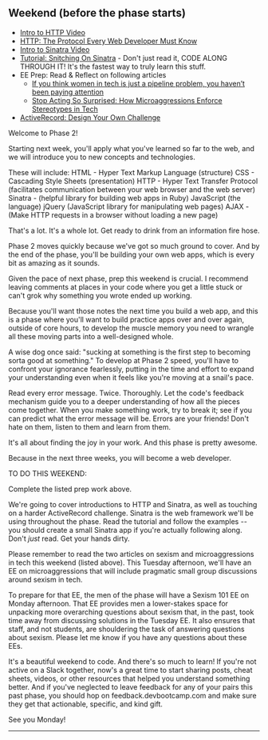 ## Weekend (before the phase starts)

* [Intro to HTTP Video](https://talks.devbootcamp.com/intro-to-http)
* [HTTP: The Protocol Every Web Developer Must Know](http://code.tutsplus.com/tutorials/http-the-protocol-every-web-developer-must-know-part-1--net-31177)
* [Intro to Sinatra Video](https://talks.devbootcamp.com/intro-to-sinatra-1)
* [Tutorial: Snitching On Sinatra](../../../../snitching-on-sinatra-challenge) - Don't just read it, CODE ALONG THROUGH IT! It's the fastest way to truly learn this stuff.
* EE Prep: Read & Reflect on following articles
  - [If you think women in tech is just a pipeline problem, you haven’t been paying attention](https://medium.com/@racheltho/if-you-think-women-in-tech-is-just-a-pipeline-problem-you-haven-t-been-paying-attention-cb7a2073b996)
  - [Stop Acting So Surprised: How Microaggressions Enforce Stereotypes in Tech](https://modelviewculture.com/pieces/stop-acting-so-surprised-how-microaggressions-enforce-stereotypes-in-tech)
* [ActiveRecord: Design Your Own Challenge](../../../../activerecord-design-your-own-challenge)

Welcome to Phase 2!

Starting next week, you'll apply what you've learned so far to the web, and we will introduce you to new concepts and technologies.

These will include:
HTML - Hyper Text Markup Language (structure)
CSS - Cascading Style Sheets (presentation)
HTTP - Hyper Text Transfer Protocol (facilitates communication between your web browser and the web server)
Sinatra - (helpful library for building web apps in Ruby)
JavaScript (the language)
jQuery (JavaScript library for manipulating web pages)
AJAX - (Make HTTP requests in a browser without loading a new page)

That's a lot. It's a whole lot. Get ready to drink from an information fire hose. 

Phase 2 moves quickly because we've got so much ground to cover. And by the end of the phase, you'll be building your own web apps, which is every bit as amazing as it sounds.

Given the pace of next phase, prep this weekend is crucial. I recommend leaving comments at places in your code where you get a little stuck or can't grok why something you wrote ended up working. 

Because you'll want those notes the next time you build a web app, and this is a phase where you'll want to build practice apps over and over again, outside of core hours, to develop the muscle memory you need to wrangle all these moving parts into a well-designed whole.

A wise dog once said: "sucking at something is the first step to becoming sorta good at something." To develop at Phase 2 speed, you'll have to confront your ignorance fearlessly, putting in the time and effort to expand your understanding even when it feels like you're moving at a snail's pace.

Read every error message. Twice. Thoroughly. Let the code's feedback mechanism guide you to a deeper understanding of how all the pieces come together. When you make something work, try to break it; see if you can predict what the error message will be. Errors are your friends! Don't hate on them, listen to them and learn from them.

It's all about finding the joy in your work. And this phase is pretty awesome.

Because in the next three weeks, you will become a web developer.

TO DO THIS WEEKEND:

Complete the listed prep work above.

We're going to cover introductions to HTTP and Sinatra, as well as touching on a harder ActiveRecord challenge. Sinatra is the web framework we'll be using throughout the phase. Read the tutorial and follow the examples -- you should create a small Sinatra app if you're actually following along. Don't _just_ read. Get your hands dirty.

Please remember to read the two articles on sexism and microaggressions in tech this weekend (listed above). This Tuesday afternoon, we'll have an EE on microaggressions that will include pragmatic small group discussions around sexism in tech.

To prepare for that EE, the men of the phase will have a Sexism 101 EE on Monday afternoon. That EE provides men a lower-stakes space for unpacking more overarching questions about sexism that, in the past, took time away from discussing solutions in the Tuesday EE. It also ensures that staff, and not students, are shouldering the task of answering questions about sexism. Please let me know if you have any questions about these EEs.

It's a beautiful weekend to code. And there's so much to learn! If you're not active on a Slack together, now's a great time to start sharing posts, cheat sheets, videos, or other resources that helped you understand something better. And if you've neglected to leave feedback for any of your pairs this past phase, you should hop on feedback.devbootcamp.com and make sure they get that actionable, specific, and kind gift.

See you Monday! 

---

